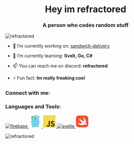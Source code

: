 <h1 align="center">Hey im refractored</h1>
<h3 align="center">A person who codes random stuff</h3>

<p align="left"> <img src="https://komarev.com/ghpvc/?username=refractored&label=Profile%20views&color=0e75b6&style=flat" alt="refractored" /> </p>

- 🔭 I’m currently working on: [sandwich-delivery](https://github.com/refractored/submarine-delivery)

- 🌱 I’m currently learning: **Svelt, Go, C#**

- 📫 You can reach me on discord: **refractored**

- ⚡ Fun fact: **Im really freaking cool**

<h3 align="left">Connect with me:</h3>
<p align="left">
</p>

<h3 align="left">Languages and Tools:</h3>
<p align="left"> <a href="https://firebase.google.com/" target="_blank" rel="noreferrer"> <img src="https://www.vectorlogo.zone/logos/firebase/firebase-icon.svg" alt="firebase" width="40" height="40"/> </a> <a href="https://golang.org" target="_blank" rel="noreferrer"> <img src="https://raw.githubusercontent.com/devicons/devicon/master/icons/go/go-original.svg" alt="go" width="40" height="40"/> </a> <a href="https://developer.mozilla.org/en-US/docs/Web/JavaScript" target="_blank" rel="noreferrer"> <img src="https://raw.githubusercontent.com/devicons/devicon/master/icons/javascript/javascript-original.svg" alt="javascript" width="40" height="40"/> </a> <a href="https://svelte.dev" target="_blank" rel="noreferrer"> <img src="https://upload.wikimedia.org/wikipedia/commons/1/1b/Svelte_Logo.svg" alt="svelte" width="40" height="40"/> </a> <a href="https://developer.apple.com/swift/" target="_blank" rel="noreferrer"> <img src="https://raw.githubusercontent.com/devicons/devicon/master/icons/swift/swift-original.svg" alt="swift" width="40" height="40"/> </a> </p>

<p><img align="center" src="https://github-readme-stats.vercel.app/api/top-langs?username=refractored&show_icons=true&locale=en&layout=compact" alt="refractored" /></p>
